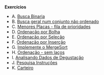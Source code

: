 **Exercícios**
- A. [Busca Binaria](https://moj.naquadah.com.br/contests/rysh6alistaeda120241/busca-binaria-1.pdf)
- B. [Busca geral num conjunto não ordenado](https://moj.naquadah.com.br/contests/rysh6alistaeda120241/busca-binaria-2.pdf)
- C. [Menores Placas - fila de prioridades](https://moj.naquadah.com.br/contests/rysh6alistaeda120241/menores-placas.pdf)
- D. [Ordenação por Bolha](https://moj.naquadah.com.br/contests/rysh6alistaeda120241/ordenasimples-bolha.pdf)
- E. [Ordenação por Seleção](https://moj.naquadah.com.br/contests/rysh6alistaeda120241/ordenasimples-selecao.pdf)
- F. [Ordenação por Inserção](https://moj.naquadah.com.br/contests/rysh6alistaeda120241/ordenainsercao.pdf)
- G. [Implemente o MergeSort](https://moj.naquadah.com.br/contests/rysh6alistaeda120241/ordenaelaborado.pdf)
- H. [Ordenação - sem laços](https://moj.naquadah.com.br/contests/rysh6alistaeda120241/ordenasemlaco.pdf)
- I. [Analisando Dados de Degustação](https://moj.naquadah.com.br/contests/rysh6alistaeda120241/sequencia-desgustacao.pdf)
- J. [Pesquisa Instruções](https://moj.naquadah.com.br/contests/rysh6alistaeda120241/pesquisa-instrucoes.pdf)
- K. [Carteiro](https://moj.naquadah.com.br/contests/rysh6alistaeda120241/carteiro.pdf)

